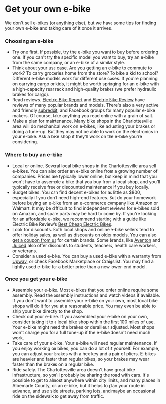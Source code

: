 # 

# Get your own e-bike

We don't sell e-bikes (or anything else), but we have some tips for finding your own
e-bike and taking care of it once it arrives.

### Choosing an e-bike

- Try one first. If possible, try the e-bike you want to buy before ordering one. If you
  can't try the specific model you want to buy, try an e-bike from the same company, or an
  e-bike of a similar style.
- Think about your use case. Are you getting an e-bike to commute to work? To carry
  groceries home from the store? To bike a kid to school? Different e-bike models work for
  different use cases. If you're planning on carrying cargo or kids, it might be worth
  springing for an e-bike with a high-capacity rear rack and high-quality brakes (we
  prefer hydraulic brakes for cargo).
- Read reviews. [Electric Bike Report](https://electricbikereport.com) and
  [Electric Bike Review](https://electricbikereview.com) have reviews of many popular
  brands and models. There's also a very active and friendly
  [subreddit](https://reddit.com/r/ebikes), and Facebook groups for many popular e-bike
  makers. Of course, take anything you read online with a grain of salt.
- Make a plan for maintenance. Many bike shops in the Charlottesville area will do
  mechanical work on e-bikes, like adjusting your brakes or doing a tune-up. But they may
  not be able to work on the electronics in your e-bike. Ask a bike shop if they'll work
  on the e-bike you're considering.

### Where to buy an e-bike

- Local or online. Several local bike shops in the Charlottesville area sell e-bikes. You
  can also order an e-bike online from a growing number of companies. Prices are typically
  lower online, but keep in mind that you won't have to assemble a bike that you buy from
  a local shop, and you'll typically receive free or discounted maintenance if you buy
  locally.
- Budget bikes. You can find decent e-bikes for as little as $800, especially if you don't
  need high-end features. But do your homework before buying an e-bike from an e-commerce
  company like Amazon or Walmart. It may be difficult to find independent reviews for
  e-bikes sold on Amazon, and spare parts may be hard to come by. If you're looking for an
  affordable e-bike, we recommend starting with a guide like Electric Bike Review's
  [Best Cheap Electric Bikes](https://electricbikereport.com/best-cheap-electric-bikes).
- Look for discounts. Both local shops and online e-bike sellers tend to offer holiday
  sales, as well as discounts on older models. You can also
  [get a coupon from us](/free-stuff#e-bike-discounts) for certain brands. Some brands,
  like [Aventon](https://shop.id.me/stores/9973-aventon-bikes) and
  [Juiced](https://www.juicedbikes.com/pages/exclusive-discounts) also offer discounts to
  students, teachers, health care workers, or veterans.
- Consider a used e-bike. You can buy a used e-bike with a warranty from
  [Upway](https://upway.co), or check Facebook Marketplace or Craigslist. You may find a
  lightly used e-bike for a better price than a new lower-end model.

### Once you get your e-bike

- Assemble your e-bike. Most e-bikes that you order online require some assembly. Read the
  assembly instructions and watch videos if available. If you don't want to assemble your
  e-bike on your own, most local bike shops will do it for you at a reasonable price. You
  may even be able to ship your bike directly to the shop.
- Check out your e-bike. If you assembled your e-bike on your own, consider taking it to a
  local bike shop within the first 100 miles of use. Your e-bike might need the brakes or
  derailleur adjusted. Most shops won't charge you for a full tune-up if the e-bike
  doesn't need much work.
- Take care of your e-bike. Your e-bike will need regular maintenance. If you enjoy
  working on bikes, you can do a lot of it yourself. For example, you can adjust your
  brakes with a hex key and a pair of pliers. E-bikes are heavier and faster than regular
  bikes, so your brakes may wear faster than the brakes on a regular bike.
- Ride safely. The Charlottesville area doesn't have great bike infrastructure, so you'll
  probably be sharing the road with cars. It's possible to get to almost anywhere within
  city limits, and many places in Albemarle County, on an e-bike, but it helps to plan
  your route in advance, and use side streets, parking lots, and maybe an occasional ride
  on the sidewalk to get away from traffic.

